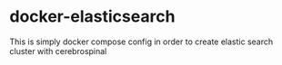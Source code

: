 # docker-elasticsearch
This is simply docker compose config in order to create elastic search cluster with cerebrospinal
